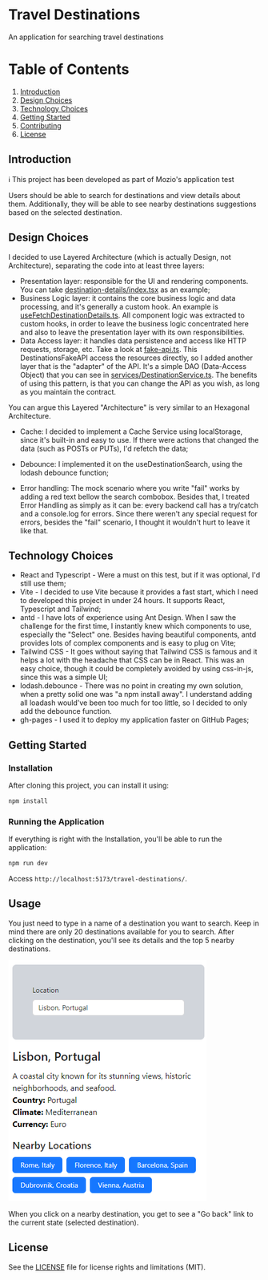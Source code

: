 # Travel Destinations

An application for searching travel destinations

# Table of Contents
1. [Introduction](#introduction)
2. [Design Choices](#design-choices)
3. [Technology Choices](#technology-choices)
4. [Getting Started](#getting-started)
7. [Contributing](#contributing)
8. [License](#license)

## Introduction

ℹ️ This project has been developed as part of Mozio's application test

Users should be able to search for destinations and view details about them. Additionally, they will be able to see nearby destinations suggestions based on the selected destination.

## Design Choices

I decided to use Layered Architecture (which is actually Design, not Architecture), separating the code into at least three layers:
- Presentation layer: responsible for the UI and rendering components. You can take [destination-details/index.tsx](./src/destination-details/index.tsx) as an example;
- Business Logic layer: it contains the core business logic and data processing, and it's generally a custom hook. An example is [useFetchDestinationDetails.ts](./src/destination-details/hooks/useFetchDestinationDetails.ts). All component logic was extracted to custom hooks, in order to leave the business logic concentrated here and also to leave the presentation layer with its own responsibilities.
- Data Access layer: it handles data persistence and access like HTTP requests, storage, etc. Take a look at [fake-api.ts](./src/fake-api.ts). This DestinationsFakeAPI access the resources directly, so I added another layer that is the "adapter" of the API. It's a simple DAO (Data-Access Object) that you can see in [services/DestinationService.ts](./src/services/DestinationService.ts). The benefits of using this pattern, is that you can change the API as you wish, as long as you maintain the contract.

You can argue this Layered "Architecture" is very similar to an Hexagonal Architecture.

- Cache: I decided to implement a Cache Service using localStorage, since it's built-in and easy to use. If there were actions that changed the data (such as POSTs or PUTs), I'd refetch the data;

- Debounce: I implemented it on the useDestinationSearch, using the lodash debounce function;

- Error handling: The mock scenario where you write "fail" works by adding a red text bellow the search combobox. Besides that, I treated Error Handling as simply as it can be: every backend call has a try/catch and a console.log for errors. Since there weren't any special request for errors, besides the "fail" scenario, I thought it wouldn't hurt to leave it like that.

## Technology Choices

- React and Typescript - Were a must on this test, but if it was optional, I'd still use them;
- Vite -  I decided to use Vite because it provides a fast start, which I need to developed this project in under 24 hours. It supports React, Typescript and Tailwind;
- antd - I have lots of experience using Ant Design. When I saw the challenge for the first time, I instantly knew which components to use, especially the "Select" one. Besides having beautiful components, antd provides lots of complex components and is easy to plug on Vite;
- Tailwind CSS - It goes without saying that Tailwind CSS is famous and it helps a lot with the headache that CSS can be in React. This was an easy choice, though it could be completely avoided by using css-in-js, since this was a simple UI;
- lodash.debounce - There was no point in creating my own solution, when a pretty solid one was "a npm install away". I understand adding all loadash would've been too much for too little, so I decided to only add the debounce function.
- gh-pages - I used it to deploy my application faster on GitHub Pages;

## Getting Started
### Installation

After cloning this project, you can install it using:
```bash
npm install
```

### Running the Application
If everything is right with the Installation, you'll be able to run the application:
```bash
npm run dev
```
Access `http://localhost:5173/travel-destinations/`.


## Usage

You just need to type in a name of a destination you want to search. Keep in mind there are only 20 destinations available for you to search. After clicking on the destination, you'll see its details and the top 5 nearby destinations.

![alt text](./public/app-look.png)

When you click on a nearby destination, you get to see a "Go back" link to the current state (selected destination).

## License

See the [LICENSE](./LICENSE.md) file for license rights and limitations (MIT).